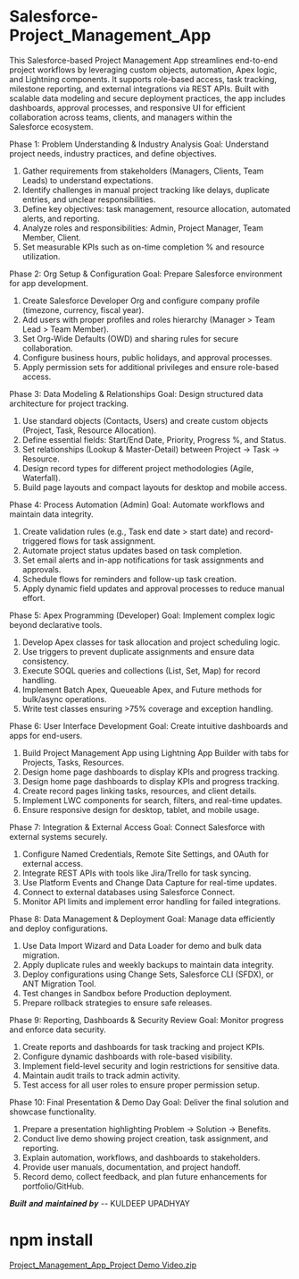 # Salesforce-Project_Management_App
This Salesforce-based Project Management App streamlines end-to-end project workflows by leveraging custom objects, automation, Apex logic, and Lightning components. It supports role-based access, task tracking, milestone reporting, and external integrations via REST APIs. Built with scalable data modeling and secure deployment practices, the app includes dashboards, approval processes, and responsive UI for efficient collaboration across teams, clients, and managers within the Salesforce ecosystem.

Phase 1: Problem Understanding & Industry Analysis
Goal: Understand project needs, industry practices, and define objectives.
1. Gather requirements from stakeholders (Managers, Clients, Team Leads) to understand expectations.
2. Identify challenges in manual project tracking like delays, duplicate entries, and unclear responsibilities.
3. Define key objectives: task management, resource allocation, automated alerts, and reporting.
4. Analyze roles and responsibilities: Admin, Project Manager, Team Member, Client.
5. Set measurable KPIs such as on-time completion % and resource utilization.

Phase 2: Org Setup & Configuration
Goal: Prepare Salesforce environment for app development.
1. Create Salesforce Developer Org and configure company profile (timezone, currency, fiscal year).
2. Add users with proper profiles and roles hierarchy (Manager > Team Lead > Team Member).
3. Set Org-Wide Defaults (OWD) and sharing rules for secure collaboration.
4. Configure business hours, public holidays, and approval processes.
5. Apply permission sets for additional privileges and ensure role-based access.

Phase 3: Data Modeling & Relationships
Goal: Design structured data architecture for project tracking.
1. Use standard objects (Contacts, Users) and create custom objects (Project, Task, Resource Allocation).
2. Define essential fields: Start/End Date, Priority, Progress %, and Status.
3. Set relationships (Lookup & Master-Detail) between Project → Task → Resource.
4. Design record types for different project methodologies (Agile, Waterfall).
5. Build page layouts and compact layouts for desktop and mobile access.

Phase 4: Process Automation (Admin)
Goal: Automate workflows and maintain data integrity.
1. Create validation rules (e.g., Task end date > start date) and record-triggered flows for task assignment.
2. Automate project status updates based on task completion.
3. Set email alerts and in-app notifications for task assignments and approvals.
4. Schedule flows for reminders and follow-up task creation.
5. Apply dynamic field updates and approval processes to reduce manual effort.

Phase 5: Apex Programming (Developer)
Goal: Implement complex logic beyond declarative tools.
1. Develop Apex classes for task allocation and project scheduling logic.
2. Use triggers to prevent duplicate assignments and ensure data consistency.
3. Execute SOQL queries and collections (List, Set, Map) for record handling.
4. Implement Batch Apex, Queueable Apex, and Future methods for bulk/async operations.
5. Write test classes ensuring >75% coverage and exception handling.

Phase 6: User Interface Development
Goal: Create intuitive dashboards and apps for end-users.
1. Build Project Management App using Lightning App Builder with tabs for Projects, Tasks, Resources.
2. Design home page dashboards to display KPIs and progress tracking.
2. Design home page dashboards to display KPIs and progress tracking.
3. Create record pages linking tasks, resources, and client details.
4. Implement LWC components for search, filters, and real-time updates.
5. Ensure responsive design for desktop, tablet, and mobile usage.

Phase 7: Integration & External Access
Goal: Connect Salesforce with external systems securely.
1. Configure Named Credentials, Remote Site Settings, and OAuth for external access.
2. Integrate REST APIs with tools like Jira/Trello for task syncing.
3. Use Platform Events and Change Data Capture for real-time updates.
4. Connect to external databases using Salesforce Connect.
5. Monitor API limits and implement error handling for failed integrations.

Phase 8: Data Management & Deployment
Goal: Manage data efficiently and deploy configurations.
1. Use Data Import Wizard and Data Loader for demo and bulk data migration.
2. Apply duplicate rules and weekly backups to maintain data integrity.
3. Deploy configurations using Change Sets, Salesforce CLI (SFDX), or ANT Migration Tool.
4. Test changes in Sandbox before Production deployment.
5. Prepare rollback strategies to ensure safe releases.

Phase 9: Reporting, Dashboards & Security Review
Goal: Monitor progress and enforce data security.
1. Create reports and dashboards for task tracking and project KPIs.
2. Configure dynamic dashboards with role-based visibility.
3. Implement field-level security and login restrictions for sensitive data.
4. Maintain audit trails to track admin activity.
5. Test access for all user roles to ensure proper permission setup.

Phase 10: Final Presentation & Demo Day
Goal: Deliver the final solution and showcase functionality.
1. Prepare a presentation highlighting Problem → Solution → Benefits.
2. Conduct live demo showing project creation, task assignment, and reporting.
3. Explain automation, workflows, and dashboards to stakeholders.
4. Provide user manuals, documentation, and project handoff.
5. Record demo, collect feedback, and plan future enhancements for portfolio/GitHub.



𝑩𝒖𝒊𝒍𝒕 𝒂𝒏𝒅 𝒎𝒂𝒊𝒏𝒕𝒂𝒊𝒏𝒆𝒅 𝒃𝒚 -- KULDEEP UPADHYAY


# npm install

[Project_Management_App_Project Demo Video.zip](https://github.com/user-attachments/files/22558937/Project_Management_App_Project.Demo.Video.zip)

